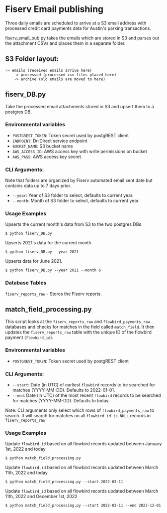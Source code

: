 # Fiserv Email publishing

Three daily emails are scheduled to arrive at a S3 email address with processed credit card payments data for Austin's parking transactions. 

fiserv_email_pub.py takes the emails which are stored in S3 and parses out the attachment CSVs and places them in a separate folder.

## S3 Folder layout:
```
-> emails (received emails arrive here)
	-> processed (processed csv files placed here)
	-> archive (old emails are moved to here)
   ```

## fiserv_DB.py

Take the processed email attachments stored in S3 and upsert them to a postgres DB.

### Environmental variables

- `POSTGREST_TOKEN`: Token secret used by postgREST client
- `ENDPOINT`: Dr-Direct service endpoint
- `BUCKET_NAME`: S3 bucket name
- `AWS_ACCESS_ID`: AWS access key with write permissions on bucket
- `AWS_PASS`: AWS access key secret

### CLI Arguments:

Note that folders are organized by Fiserv automated email sent date but contains data up to 7 days prior.
- `--year`: Year of S3 folder to select, defaults to current year. 
- `--month`: Month of S3 folder to select, defaults to current year. 

### Usage Examples

Upserts the current month's data from S3 to the two postgres DBs.
```shell
$ python fiserv_DB.py 
```

Upserts 2021's data for the current month.
```shell
$ python fiserv_DB.py --year 2021
```

Upserts data for June 2021.
```shell
$ python fiserv_DB.py --year 2021 --month 6
```

### Database Tables

`fiserv_reports_raw` - Stores the Fiserv reports.

## match_field_processing.py
This script looks at the `fiserv_reports_raw` and `flowbird_payments_raw` databases and checks for matches in the field called `match_field`. It then updates the `fiserv_reports_raw` table with the unique ID of the flowbird payment (`flowbird_id`). 

### Environmental variables

- `POSTGREST_TOKEN`: Token secret used by postgREST client

### CLI Arguments:

- `--start`: Date (in UTC) of earliest `flowbird` records to be searched for matches (YYYY-MM-DD). Defaults to 2022-01-01.
- `--end`: Date (in UTC) of the most recent `flowbird` records to be searched for matches (YYYY-MM-DD). Defaults to today.

Note: CLI arguments only select which rows of `flowbird_payments_raw` to search. It will search for matches on all `flowbird_id is NULL` records in `fiserv_reports_raw`

### Usage Examples

Update `flowbird_id` based on all flowbird records updated between January 1st, 2022 and today
```shell
$ python match_field_processing.py 
```

Update `flowbird_id` based on all flowbird records updated between March 11th, 2022 and today
```shell 
$ python match_field_processing.py --start 2022-03-11
```

Update `flowbird_id` based on all flowbird records updated between March 11th, 2022 and December 1st, 2022
```shell
$ python match_field_processing.py --start 2022-03-11 --end 2022-12-01
```
